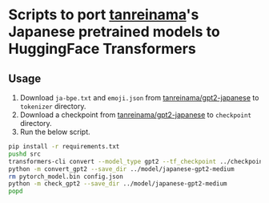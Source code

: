 # Scripts to port [tanreinama](https://github.com/tanreinama)'s Japanese pretrained models to HuggingFace Transformers

## Usage

1. Download `ja-bpe.txt` and `emoji.json` from [tanreinama/gpt2-japanese](https://github.com/tanreinama/gpt2-japanese) to `tokenizer` directory.
2. Download a checkpoint from [tanreinama/gpt2-japanese](https://github.com/tanreinama/gpt2-japanese) to `checkpoint` directory.
3. Run the below script.

```bash
pip install -r requirements.txt
pushd src
transformers-cli convert --model_type gpt2 --tf_checkpoint ../checkpoint/model-10410000 --pytorch_dump_output . --config ../config/japanese-gpt2-medium-config.json
python -m convert_gpt2 --save_dir ../model/japanese-gpt2-medium
rm pytorch_model.bin config.json
python -m check_gpt2 --save_dir ../model/japanese-gpt2-medium
popd
```
